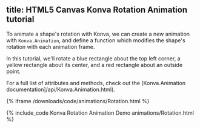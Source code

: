 title: HTML5 Canvas Konva Rotation Animation tutorial
---

To animate a shape's rotation with Konva, we can create a new animation with
`Konva.Animation`, and define a function which modifies the shape's rotation with each animation frame.

In this tutorial, we'll rotate a blue rectangle about the top left corner,
a yellow rectangle about its center, and a red rectangle about an outside point.

For a full list of attributes and methods, check out the [Konva.Animation documentation]/api/Konva.Animation.html).

{% iframe /downloads/code/animations/Rotation.html %}

{% include_code Konva Rotation Animation Demo animations/Rotation.html %}